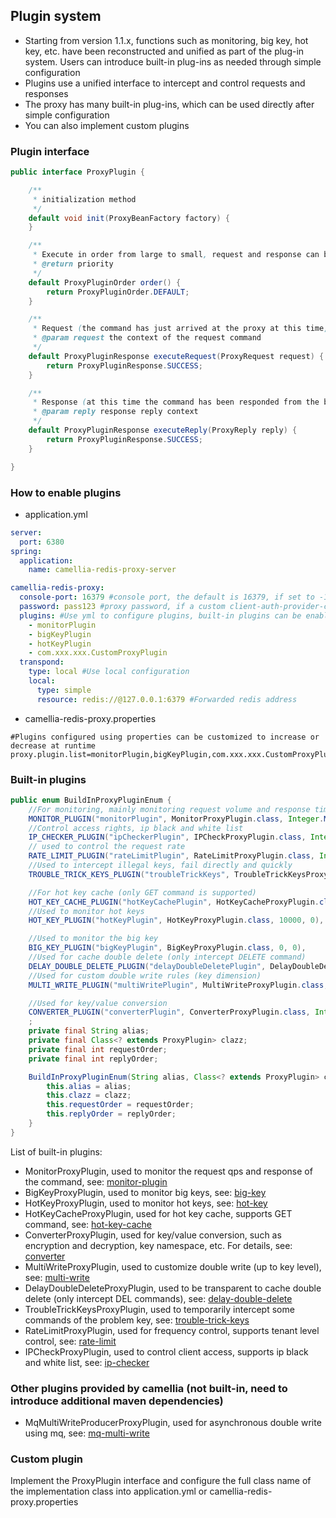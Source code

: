 ## Plugin system
* Starting from version 1.1.x, functions such as monitoring, big key, hot key, etc. have been reconstructed and unified as part of the plug-in system. Users can introduce built-in plug-ins as needed through simple configuration
* Plugins use a unified interface to intercept and control requests and responses
* The proxy has many built-in plug-ins, which can be used directly after simple configuration
* You can also implement custom plugins

### Plugin interface
````java
public interface ProxyPlugin {

    /**
     * initialization method
     */
    default void init(ProxyBeanFactory factory) {
    }

    /**
     * Execute in order from large to small, request and response can be defined separately
     * @return priority
     */
    default ProxyPluginOrder order() {
        return ProxyPluginOrder.DEFAULT;
    }

    /**
     * Request (the command has just arrived at the proxy at this time, but not yet at the backend redis)
     * @param request the context of the request command
     */
    default ProxyPluginResponse executeRequest(ProxyRequest request) {
        return ProxyPluginResponse.SUCCESS;
    }

    /**
     * Response (at this time the command has been responded from the backend redis and will be returned to the client)
     * @param reply response reply context
     */
    default ProxyPluginResponse executeReply(ProxyReply reply) {
        return ProxyPluginResponse.SUCCESS;
    }

}
````

### How to enable plugins
* application.yml
````yaml
server:
  port: 6380
spring:
  application:
    name: camellia-redis-proxy-server

camellia-redis-proxy:
  console-port: 16379 #console port, the default is 16379, if set to -16379, there will be a random available port, if set to 0, the console will not be started
  password: pass123 #proxy password, if a custom client-auth-provider-class-name is set, the password parameter is invalid
  plugins: #Use yml to configure plugins, built-in plugins can be enabled directly using aliases, custom plugins need to configure the full class name
    - monitorPlugin
    - bigKeyPlugin
    - hotKeyPlugin
    - com.xxx.xxx.CustomProxyPlugin
  transpond:
    type: local #Use local configuration
    local:
      type: simple
      resource: redis://@127.0.0.1:6379 #Forwarded redis address
````
* camellia-redis-proxy.properties
````
#Plugins configured using properties can be customized to increase or decrease at runtime
proxy.plugin.list=monitorPlugin,bigKeyPlugin,com.xxx.xxx.CustomProxyPlugin
````

### Built-in plugins
````java
public enum BuildInProxyPluginEnum {
    //For monitoring, mainly monitoring request volume and response time and slow query
    MONITOR_PLUGIN("monitorPlugin", MonitorProxyPlugin.class, Integer.MAX_VALUE, Integer.MIN_VALUE),
    //Control access rights, ip black and white list
    IP_CHECKER_PLUGIN("ipCheckerPlugin", IPCheckProxyPlugin.class, Integer.MAX_VALUE - 10000, 0),
    // used to control the request rate
    RATE_LIMIT_PLUGIN("rateLimitPlugin", RateLimitProxyPlugin.class, Integer.MAX_VALUE - 20000, 0),
    //Used to intercept illegal keys, fail directly and quickly
    TROUBLE_TRICK_KEYS_PLUGIN("troubleTrickKeys", TroubleTrickKeysProxyPlugin.class, Integer.MAX_VALUE - 30000, 0),

    //For hot key cache (only GET command is supported)
    HOT_KEY_CACHE_PLUGIN("hotKeyCachePlugin", HotKeyCacheProxyPlugin.class, 20000, Integer.MIN_VALUE + 10000),
    //Used to monitor hot keys
    HOT_KEY_PLUGIN("hotKeyPlugin", HotKeyProxyPlugin.class, 10000, 0),

    //Used to monitor the big key
    BIG_KEY_PLUGIN("bigKeyPlugin", BigKeyProxyPlugin.class, 0, 0),
    //Used for cache double delete (only intercept DELETE command)
    DELAY_DOUBLE_DELETE_PLUGIN("delayDoubleDeletePlugin", DelayDoubleDeleteProxyPlugin.class, 0, 0),
    //Used for custom double write rules (key dimension)
    MULTI_WRITE_PLUGIN("multiWritePlugin", MultiWriteProxyPlugin.class, 0, 0),

    //Used for key/value conversion
    CONVERTER_PLUGIN("converterPlugin", ConverterProxyPlugin.class, Integer.MIN_VALUE, Integer.MAX_VALUE),
    ;
    private final String alias;
    private final Class<? extends ProxyPlugin> clazz;
    private final int requestOrder;
    private final int replyOrder;

    BuildInProxyPluginEnum(String alias, Class<? extends ProxyPlugin> clazz, int requestOrder, int replyOrder) {
        this.alias = alias;
        this.clazz = clazz;
        this.requestOrder = requestOrder;
        this.replyOrder = replyOrder;
    }
}
````
List of built-in plugins:
* MonitorProxyPlugin, used to monitor the request qps and response of the command, see: [monitor-plugin](monitor-plugin.md)
* BigKeyProxyPlugin, used to monitor big keys, see: [big-key](big-key.md)
* HotKeyProxyPlugin, used to monitor hot keys, see: [hot-key](hot-key.md)
* HotKeyCacheProxyPlugin, used for hot key cache, supports GET command, see: [hot-key-cache](hot-key-cache.md)
* ConverterProxyPlugin, used for key/value conversion, such as encryption and decryption, key namespace, etc. For details, see: [converter](converter.md)
* MultiWriteProxyPlugin, used to customize double write (up to key level), see: [multi-write](multi-write.md)
* DelayDoubleDeleteProxyPlugin, used to be transparent to cache double delete (only intercept DEL commands), see: [delay-double-delete](delay-double-delete.md)
* TroubleTrickKeysProxyPlugin, used to temporarily intercept some commands of the problem key, see: [trouble-trick-keys](trouble-trick-keys.md)
* RateLimitProxyPlugin, used for frequency control, supports tenant level control, see: [rate-limit](rate-limit.md)
* IPCheckProxyPlugin, used to control client access, supports ip black and white list, see: [ip-checker](ip-checker.md)

### Other plugins provided by camellia (not built-in, need to introduce additional maven dependencies)
* MqMultiWriteProducerProxyPlugin, used for asynchronous double write using mq, see: [mq-multi-write](mq-multi-write.md)

### Custom plugin
Implement the ProxyPlugin interface and configure the full class name of the implementation class into application.yml or camellia-redis-proxy.properties